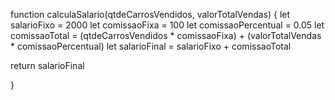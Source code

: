 function calculaSalario(qtdeCarrosVendidos, valorTotalVendas) {
 let salarioFixo = 2000
  let comissaoFixa = 100
  let comissaoPercentual = 0.05
  let comissaoTotal = (qtdeCarrosVendidos * comissaoFixa) + (valorTotalVendas * comissaoPercentual)
  let salarioFinal = salarioFixo + comissaoTotal
  
  return salarioFinal

}